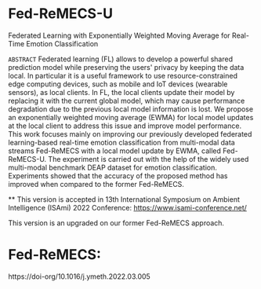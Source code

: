 # Fed-ReMECS-U
Federated Learning with Exponentially Weighted Moving Average for Real-Time Emotion Classification

`ABSTRACT`
Federated learning (FL) allows to develop a powerful shared prediction model while preserving the users' privacy by keeping the data local. In particular it is a useful framework to use resource-constrained edge computing devices, such as mobile and IoT devices (wearable sensors), as local clients. In FL, the local clients update their model by replacing it with the current global model, which may cause performance degradation due to the previous local model information is lost. We propose an exponentially weighted moving average (EWMA) for local model updates at the local client to address this issue and improve model performance. This work focuses mainly on improving our previously developed federated learning-based real-time emotion classification from multi-modal data streams Fed-ReMECS with a local model update  by EWMA, called Fed-ReMECS-U. The experiment is carried out with the help of the widely used multi-modal benchmark DEAP dataset for emotion classification. Experiments showed that the accuracy of the proposed method has improved when compared to the former Fed-ReMECS.

** This version is accepted in 13th International Symposium on Ambient Intelligence (ISAmi) 2022 Conference: https://www.isami-conference.net/


This version is an upgraded on our former Fed-ReMECS approach. 
# Fed-ReMECS: 
https://doi-org/10.1016/j.ymeth.2022.03.005
